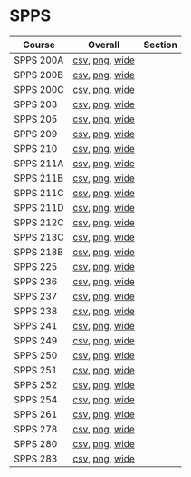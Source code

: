 # SPPS

| Course | Overall | Section |
| ------ | ------- | ------- |
| SPPS 200A | [csv](https://github.com/UCSD-Historical-Enrollment-Data/2024Spring/blob/main/overall/SPPS%20200A.csv), [png](https://raw.githubusercontent.com/UCSD-Historical-Enrollment-Data/2024Spring/main/plot_overall/SPPS%20200A.png), [wide](https://raw.githubusercontent.com/UCSD-Historical-Enrollment-Data/2024Spring/main/plot_overall_wide/SPPS%20200A.png) |  |
| SPPS 200B | [csv](https://github.com/UCSD-Historical-Enrollment-Data/2024Spring/blob/main/overall/SPPS%20200B.csv), [png](https://raw.githubusercontent.com/UCSD-Historical-Enrollment-Data/2024Spring/main/plot_overall/SPPS%20200B.png), [wide](https://raw.githubusercontent.com/UCSD-Historical-Enrollment-Data/2024Spring/main/plot_overall_wide/SPPS%20200B.png) |  |
| SPPS 200C | [csv](https://github.com/UCSD-Historical-Enrollment-Data/2024Spring/blob/main/overall/SPPS%20200C.csv), [png](https://raw.githubusercontent.com/UCSD-Historical-Enrollment-Data/2024Spring/main/plot_overall/SPPS%20200C.png), [wide](https://raw.githubusercontent.com/UCSD-Historical-Enrollment-Data/2024Spring/main/plot_overall_wide/SPPS%20200C.png) |  |
| SPPS 203 | [csv](https://github.com/UCSD-Historical-Enrollment-Data/2024Spring/blob/main/overall/SPPS%20203.csv), [png](https://raw.githubusercontent.com/UCSD-Historical-Enrollment-Data/2024Spring/main/plot_overall/SPPS%20203.png), [wide](https://raw.githubusercontent.com/UCSD-Historical-Enrollment-Data/2024Spring/main/plot_overall_wide/SPPS%20203.png) |  |
| SPPS 205 | [csv](https://github.com/UCSD-Historical-Enrollment-Data/2024Spring/blob/main/overall/SPPS%20205.csv), [png](https://raw.githubusercontent.com/UCSD-Historical-Enrollment-Data/2024Spring/main/plot_overall/SPPS%20205.png), [wide](https://raw.githubusercontent.com/UCSD-Historical-Enrollment-Data/2024Spring/main/plot_overall_wide/SPPS%20205.png) |  |
| SPPS 209 | [csv](https://github.com/UCSD-Historical-Enrollment-Data/2024Spring/blob/main/overall/SPPS%20209.csv), [png](https://raw.githubusercontent.com/UCSD-Historical-Enrollment-Data/2024Spring/main/plot_overall/SPPS%20209.png), [wide](https://raw.githubusercontent.com/UCSD-Historical-Enrollment-Data/2024Spring/main/plot_overall_wide/SPPS%20209.png) |  |
| SPPS 210 | [csv](https://github.com/UCSD-Historical-Enrollment-Data/2024Spring/blob/main/overall/SPPS%20210.csv), [png](https://raw.githubusercontent.com/UCSD-Historical-Enrollment-Data/2024Spring/main/plot_overall/SPPS%20210.png), [wide](https://raw.githubusercontent.com/UCSD-Historical-Enrollment-Data/2024Spring/main/plot_overall_wide/SPPS%20210.png) |  |
| SPPS 211A | [csv](https://github.com/UCSD-Historical-Enrollment-Data/2024Spring/blob/main/overall/SPPS%20211A.csv), [png](https://raw.githubusercontent.com/UCSD-Historical-Enrollment-Data/2024Spring/main/plot_overall/SPPS%20211A.png), [wide](https://raw.githubusercontent.com/UCSD-Historical-Enrollment-Data/2024Spring/main/plot_overall_wide/SPPS%20211A.png) |  |
| SPPS 211B | [csv](https://github.com/UCSD-Historical-Enrollment-Data/2024Spring/blob/main/overall/SPPS%20211B.csv), [png](https://raw.githubusercontent.com/UCSD-Historical-Enrollment-Data/2024Spring/main/plot_overall/SPPS%20211B.png), [wide](https://raw.githubusercontent.com/UCSD-Historical-Enrollment-Data/2024Spring/main/plot_overall_wide/SPPS%20211B.png) |  |
| SPPS 211C | [csv](https://github.com/UCSD-Historical-Enrollment-Data/2024Spring/blob/main/overall/SPPS%20211C.csv), [png](https://raw.githubusercontent.com/UCSD-Historical-Enrollment-Data/2024Spring/main/plot_overall/SPPS%20211C.png), [wide](https://raw.githubusercontent.com/UCSD-Historical-Enrollment-Data/2024Spring/main/plot_overall_wide/SPPS%20211C.png) |  |
| SPPS 211D | [csv](https://github.com/UCSD-Historical-Enrollment-Data/2024Spring/blob/main/overall/SPPS%20211D.csv), [png](https://raw.githubusercontent.com/UCSD-Historical-Enrollment-Data/2024Spring/main/plot_overall/SPPS%20211D.png), [wide](https://raw.githubusercontent.com/UCSD-Historical-Enrollment-Data/2024Spring/main/plot_overall_wide/SPPS%20211D.png) |  |
| SPPS 212C | [csv](https://github.com/UCSD-Historical-Enrollment-Data/2024Spring/blob/main/overall/SPPS%20212C.csv), [png](https://raw.githubusercontent.com/UCSD-Historical-Enrollment-Data/2024Spring/main/plot_overall/SPPS%20212C.png), [wide](https://raw.githubusercontent.com/UCSD-Historical-Enrollment-Data/2024Spring/main/plot_overall_wide/SPPS%20212C.png) |  |
| SPPS 213C | [csv](https://github.com/UCSD-Historical-Enrollment-Data/2024Spring/blob/main/overall/SPPS%20213C.csv), [png](https://raw.githubusercontent.com/UCSD-Historical-Enrollment-Data/2024Spring/main/plot_overall/SPPS%20213C.png), [wide](https://raw.githubusercontent.com/UCSD-Historical-Enrollment-Data/2024Spring/main/plot_overall_wide/SPPS%20213C.png) |  |
| SPPS 218B | [csv](https://github.com/UCSD-Historical-Enrollment-Data/2024Spring/blob/main/overall/SPPS%20218B.csv), [png](https://raw.githubusercontent.com/UCSD-Historical-Enrollment-Data/2024Spring/main/plot_overall/SPPS%20218B.png), [wide](https://raw.githubusercontent.com/UCSD-Historical-Enrollment-Data/2024Spring/main/plot_overall_wide/SPPS%20218B.png) |  |
| SPPS 225 | [csv](https://github.com/UCSD-Historical-Enrollment-Data/2024Spring/blob/main/overall/SPPS%20225.csv), [png](https://raw.githubusercontent.com/UCSD-Historical-Enrollment-Data/2024Spring/main/plot_overall/SPPS%20225.png), [wide](https://raw.githubusercontent.com/UCSD-Historical-Enrollment-Data/2024Spring/main/plot_overall_wide/SPPS%20225.png) |  |
| SPPS 236 | [csv](https://github.com/UCSD-Historical-Enrollment-Data/2024Spring/blob/main/overall/SPPS%20236.csv), [png](https://raw.githubusercontent.com/UCSD-Historical-Enrollment-Data/2024Spring/main/plot_overall/SPPS%20236.png), [wide](https://raw.githubusercontent.com/UCSD-Historical-Enrollment-Data/2024Spring/main/plot_overall_wide/SPPS%20236.png) |  |
| SPPS 237 | [csv](https://github.com/UCSD-Historical-Enrollment-Data/2024Spring/blob/main/overall/SPPS%20237.csv), [png](https://raw.githubusercontent.com/UCSD-Historical-Enrollment-Data/2024Spring/main/plot_overall/SPPS%20237.png), [wide](https://raw.githubusercontent.com/UCSD-Historical-Enrollment-Data/2024Spring/main/plot_overall_wide/SPPS%20237.png) |  |
| SPPS 238 | [csv](https://github.com/UCSD-Historical-Enrollment-Data/2024Spring/blob/main/overall/SPPS%20238.csv), [png](https://raw.githubusercontent.com/UCSD-Historical-Enrollment-Data/2024Spring/main/plot_overall/SPPS%20238.png), [wide](https://raw.githubusercontent.com/UCSD-Historical-Enrollment-Data/2024Spring/main/plot_overall_wide/SPPS%20238.png) |  |
| SPPS 241 | [csv](https://github.com/UCSD-Historical-Enrollment-Data/2024Spring/blob/main/overall/SPPS%20241.csv), [png](https://raw.githubusercontent.com/UCSD-Historical-Enrollment-Data/2024Spring/main/plot_overall/SPPS%20241.png), [wide](https://raw.githubusercontent.com/UCSD-Historical-Enrollment-Data/2024Spring/main/plot_overall_wide/SPPS%20241.png) |  |
| SPPS 249 | [csv](https://github.com/UCSD-Historical-Enrollment-Data/2024Spring/blob/main/overall/SPPS%20249.csv), [png](https://raw.githubusercontent.com/UCSD-Historical-Enrollment-Data/2024Spring/main/plot_overall/SPPS%20249.png), [wide](https://raw.githubusercontent.com/UCSD-Historical-Enrollment-Data/2024Spring/main/plot_overall_wide/SPPS%20249.png) |  |
| SPPS 250 | [csv](https://github.com/UCSD-Historical-Enrollment-Data/2024Spring/blob/main/overall/SPPS%20250.csv), [png](https://raw.githubusercontent.com/UCSD-Historical-Enrollment-Data/2024Spring/main/plot_overall/SPPS%20250.png), [wide](https://raw.githubusercontent.com/UCSD-Historical-Enrollment-Data/2024Spring/main/plot_overall_wide/SPPS%20250.png) |  |
| SPPS 251 | [csv](https://github.com/UCSD-Historical-Enrollment-Data/2024Spring/blob/main/overall/SPPS%20251.csv), [png](https://raw.githubusercontent.com/UCSD-Historical-Enrollment-Data/2024Spring/main/plot_overall/SPPS%20251.png), [wide](https://raw.githubusercontent.com/UCSD-Historical-Enrollment-Data/2024Spring/main/plot_overall_wide/SPPS%20251.png) |  |
| SPPS 252 | [csv](https://github.com/UCSD-Historical-Enrollment-Data/2024Spring/blob/main/overall/SPPS%20252.csv), [png](https://raw.githubusercontent.com/UCSD-Historical-Enrollment-Data/2024Spring/main/plot_overall/SPPS%20252.png), [wide](https://raw.githubusercontent.com/UCSD-Historical-Enrollment-Data/2024Spring/main/plot_overall_wide/SPPS%20252.png) |  |
| SPPS 254 | [csv](https://github.com/UCSD-Historical-Enrollment-Data/2024Spring/blob/main/overall/SPPS%20254.csv), [png](https://raw.githubusercontent.com/UCSD-Historical-Enrollment-Data/2024Spring/main/plot_overall/SPPS%20254.png), [wide](https://raw.githubusercontent.com/UCSD-Historical-Enrollment-Data/2024Spring/main/plot_overall_wide/SPPS%20254.png) |  |
| SPPS 261 | [csv](https://github.com/UCSD-Historical-Enrollment-Data/2024Spring/blob/main/overall/SPPS%20261.csv), [png](https://raw.githubusercontent.com/UCSD-Historical-Enrollment-Data/2024Spring/main/plot_overall/SPPS%20261.png), [wide](https://raw.githubusercontent.com/UCSD-Historical-Enrollment-Data/2024Spring/main/plot_overall_wide/SPPS%20261.png) |  |
| SPPS 278 | [csv](https://github.com/UCSD-Historical-Enrollment-Data/2024Spring/blob/main/overall/SPPS%20278.csv), [png](https://raw.githubusercontent.com/UCSD-Historical-Enrollment-Data/2024Spring/main/plot_overall/SPPS%20278.png), [wide](https://raw.githubusercontent.com/UCSD-Historical-Enrollment-Data/2024Spring/main/plot_overall_wide/SPPS%20278.png) |  |
| SPPS 280 | [csv](https://github.com/UCSD-Historical-Enrollment-Data/2024Spring/blob/main/overall/SPPS%20280.csv), [png](https://raw.githubusercontent.com/UCSD-Historical-Enrollment-Data/2024Spring/main/plot_overall/SPPS%20280.png), [wide](https://raw.githubusercontent.com/UCSD-Historical-Enrollment-Data/2024Spring/main/plot_overall_wide/SPPS%20280.png) |  |
| SPPS 283 | [csv](https://github.com/UCSD-Historical-Enrollment-Data/2024Spring/blob/main/overall/SPPS%20283.csv), [png](https://raw.githubusercontent.com/UCSD-Historical-Enrollment-Data/2024Spring/main/plot_overall/SPPS%20283.png), [wide](https://raw.githubusercontent.com/UCSD-Historical-Enrollment-Data/2024Spring/main/plot_overall_wide/SPPS%20283.png) |  |
